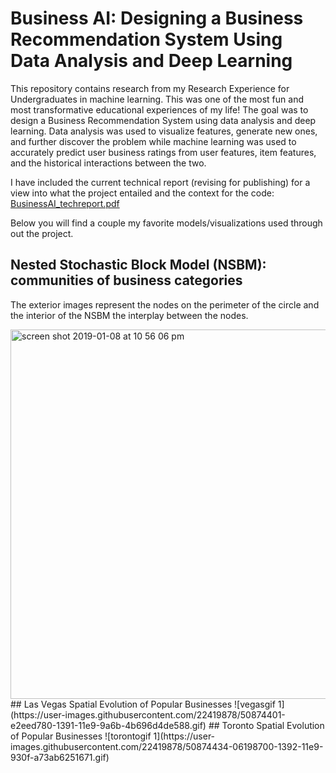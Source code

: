 # Business AI: Designing a Business Recommendation System Using Data Analysis and Deep Learning
This repository contains research from my Research Experience for Undergraduates in machine learning. This was one of the most fun and most transformative educational experiences of my life! The goal was to design a Business Recommendation System using data analysis and deep learning. Data analysis was used to visualize features, generate new ones, and further discover the problem while machine learning was used to accurately predict user business ratings from user features, item features, and the historical interactions between the two.

I have included the current technical report (revising for publishing) for a view into what the project entailed and the context for the code:
[BusinessAI_techreport.pdf](https://github.com/JohnAnthonyBowllan/BusinessAI/files/2739236/BusinessAI_techreport.pdf)

Below you will find a couple my favorite models/visualizations used through out the project.

## Nested Stochastic Block Model (NSBM): communities of business categories
The exterior images represent the nodes on the perimeter of the circle and the interior of the NSBM the 
interplay between the nodes.

<img width="591" alt="screen shot 2019-01-08 at 10 56 06 pm" src="https://user-images.githubusercontent.com/22419878/50875962-ad012180-1398-11e9-8424-a5b59875729a.png">
## Las Vegas Spatial Evolution of Popular Businesses
![vegasgif 1](https://user-images.githubusercontent.com/22419878/50874401-e2eed780-1391-11e9-9a6b-4b696d4de588.gif)
## Toronto Spatial Evolution of Popular Businesses
![torontogif 1](https://user-images.githubusercontent.com/22419878/50874434-06198700-1392-11e9-930f-a73ab6251671.gif)


